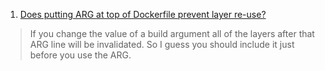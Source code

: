 1. [Does putting ARG at top of Dockerfile prevent layer re-use?](https://stackoverflow.com/questions/41593135/does-putting-arg-at-top-of-dockerfile-prevent-layer-re-use)
 
 > If you change the value of a build argument all of the layers after that ARG line will be invalidated.
 > So I guess you should include it just before you use the ARG.
